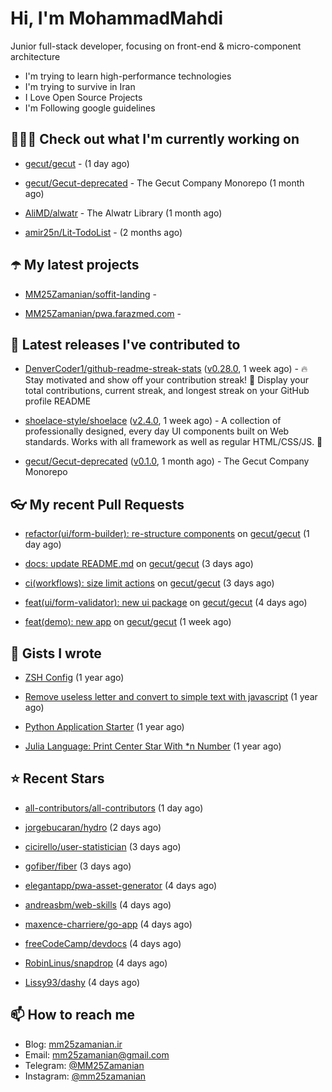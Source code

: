 # Hi, I'm MohammadMahdi

Junior full-stack developer, focusing on front-end & micro-component architecture

- I'm trying to learn high-performance technologies
- I'm trying to survive in Iran
- I Love Open Source Projects
- I'm Following google guidelines

## 👨🏻‍💻 Check out what I'm currently working on



- [gecut/gecut](https://github.com/gecut/gecut) -  (1 day ago)

- [gecut/Gecut-deprecated](https://github.com/gecut/Gecut-deprecated) - The Gecut Company Monorepo (1 month ago)

- [AliMD/alwatr](https://github.com/AliMD/alwatr) - The Alwatr Library (1 month ago)

- [amir25n/Lit-TodoList](https://github.com/amir25n/Lit-TodoList) -  (2 months ago)

## ☂️ My latest projects



- [MM25Zamanian/soffit-landing](https://github.com/MM25Zamanian/soffit-landing) - 

- [MM25Zamanian/pwa.farazmed.com](https://github.com/MM25Zamanian/pwa.farazmed.com) - 

## 🎉 Latest releases I've contributed to



- [DenverCoder1/github-readme-streak-stats](https://github.com/DenverCoder1/github-readme-streak-stats) ([v0.28.0](https://github.com/DenverCoder1/github-readme-streak-stats/releases/tag/v0.28.0), 1 week ago) - 🔥 Stay motivated and show off your contribution streak! 🌟 Display your total contributions, current streak, and longest streak on your GitHub profile README

- [shoelace-style/shoelace](https://github.com/shoelace-style/shoelace) ([v2.4.0](https://github.com/shoelace-style/shoelace/releases/tag/v2.4.0), 1 week ago) - A collection of professionally designed, every day UI components built on Web standards. Works with all framework as well as regular HTML/CSS/JS. 🥾

- [gecut/Gecut-deprecated](https://github.com/gecut/Gecut-deprecated) ([v0.1.0](https://github.com/gecut/Gecut-deprecated/releases/tag/v0.1.0), 1 month ago) - The Gecut Company Monorepo

## 👓 My recent Pull Requests



- [refactor(ui/form-builder): re-structure components](https://github.com/gecut/gecut/pull/52) on [gecut/gecut](https://github.com/gecut/gecut) (1 day ago)

- [docs: update README.md](https://github.com/gecut/gecut/pull/46) on [gecut/gecut](https://github.com/gecut/gecut) (3 days ago)

- [ci(workflows): size limit actions](https://github.com/gecut/gecut/pull/45) on [gecut/gecut](https://github.com/gecut/gecut) (3 days ago)

- [feat(ui/form-validator): new ui package](https://github.com/gecut/gecut/pull/44) on [gecut/gecut](https://github.com/gecut/gecut) (4 days ago)

- [feat(demo): new app](https://github.com/gecut/gecut/pull/41) on [gecut/gecut](https://github.com/gecut/gecut) (1 week ago)

## 📓 Gists I wrote



- [ZSH Config](https://gist.github.com/fc1960135cf54fd5fae966c637455ffe) (1 year ago)

- [Remove useless letter and convert to simple text with javascript](https://gist.github.com/2249ec3b4dfe1de7693d6412beeba5a0) (1 year ago)

- [Python Application Starter](https://gist.github.com/0d120f8dde7a95ad33bc1fa160975df6) (1 year ago)

- [Julia Language: Print Center Star With *n Number](https://gist.github.com/b04a84f77b7946162c81409eeae904ad) (1 year ago)

## ⭐ Recent Stars



- [all-contributors/all-contributors](https://github.com/all-contributors/all-contributors) (1 day ago)

- [jorgebucaran/hydro](https://github.com/jorgebucaran/hydro) (2 days ago)

- [cicirello/user-statistician](https://github.com/cicirello/user-statistician) (3 days ago)

- [gofiber/fiber](https://github.com/gofiber/fiber) (3 days ago)

- [elegantapp/pwa-asset-generator](https://github.com/elegantapp/pwa-asset-generator) (4 days ago)

- [andreasbm/web-skills](https://github.com/andreasbm/web-skills) (4 days ago)

- [maxence-charriere/go-app](https://github.com/maxence-charriere/go-app) (4 days ago)

- [freeCodeCamp/devdocs](https://github.com/freeCodeCamp/devdocs) (4 days ago)

- [RobinLinus/snapdrop](https://github.com/RobinLinus/snapdrop) (4 days ago)

- [Lissy93/dashy](https://github.com/Lissy93/dashy) (4 days ago)

## 📫 How to reach me

- Blog: [mm25zamanian.ir](https://mm25zamanian.ir)
- Email: [mm25zamanian@gmail.com](mailto://mm25zamanian@gmail.com)
- Telegram: [@MM25Zamanian](https://t.me/MM25Zamanian)
- Instagram: [@mm25zamanian](https://instagram.com/mm25zamanian)
